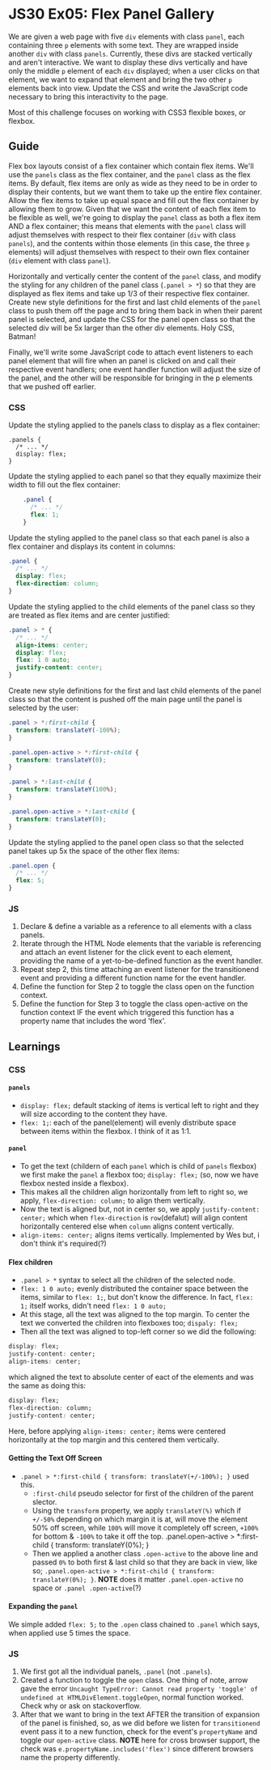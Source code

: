 # JS30 Ex05: Flex Panel Gallery

We are given a web page with five `div` elements with class `panel`, each containing three `p` elements with some text. They are wrapped inside another `div` with class `panels`. Currently, these divs are stacked vertically and aren't interactive. We want to display these divs vertically and have only the middle `p` element of each `div` displayed; when a user clicks on that element, we want to expand that element and bring the two other `p` elements back into view. Update the CSS and write the JavaScript code necessary to bring this interactivity to the page.

Most of this challenge focuses on working with CSS3 flexible boxes, or flexbox.

## Guide

Flex box layouts consist of a flex container which contain flex items. We'll use the `panels` class as the flex container, and the `panel` class as the flex items. By default, flex items are only as wide as they need to be in order to display their contents, but we want them to take up the entire flex container. Allow the flex items to take up equal space and fill out the flex container by allowing them to grow. Given that we want the content of each flex item to be flexible as well, we're going to display the `panel` class as both a flex item AND a flex container; this means that elements with the `panel` class will adjust themselves with respect to their flex container (`div` with class `panels`), and the contents within those elements (in this case, the three `p` elements) will adjust themselves with respect to their own flex container (`div` element with class `panel`).

Horizontally and vertically center the content of the `panel` class, and modify the styling for any children of the panel class (`.panel > *`) so that they are displayed as flex items and take up 1/3 of their respective flex container. Create new style definitions for the first and last child elements of the `panel` class to push them off the page and to bring them back in when their parent panel is selected, and update the CSS for the panel open class so that the selected div will be 5x larger than the other div elements. Holy CSS, Batman!

Finally, we'll write some JavaScript code to attach event listeners to each panel element that will fire when an panel is clicked on and call their respective event handlers; one event handler function will adjust the size of the panel, and the other will be responsible for bringing in the p elements that we pushed off earlier.

### CSS

Update the styling applied to the panels class to display as a flex container:
```
.panels {
  /* ... */
  display: flex;
}
```
Update the styling applied to each panel so that they equally maximize their width to fill out the flex container:
```css
    .panel {
      /* ... */
      flex: 1;
    }
```
Update the styling applied to the panel class so that each panel is also a flex container and displays its content in columns:
```css
.panel {
  /* ... */
  display: flex;
  flex-direction: column;
}
```
Update the styling applied to the child elements of the panel class so they are treated as flex items and are center justified:
```css
.panel > * {
  /* ... */
  align-items: center;
  display: flex;
  flex: 1 0 auto;
  justify-content: center;
}
```
Create new style definitions for the first and last child elements of the panel class so that the content is pushed off the main page until the panel is selected by the user:
```css
.panel > *:first-child {
  transform: translateY(-100%);
}

.panel.open-active > *:first-child {
  transform: translateY(0);
}

.panel > *:last-child {
  transform: translateY(100%);
}

.panel.open-active > *:last-child {
  transform: translateY(0);
}
```
Update the styling applied to the panel open class so that the selected panel takes up 5x the space of the other flex items:
```css
.panel.open {
  /* ... */
  flex: 5;
}
```
### JS

1. Declare & define a variable as a reference to all elements with a class panels.
2. Iterate through the HTML Node elements that the variable is referencing and attach an event listener for the click event to each element, providing the name of a yet-to-be-defined function as the event handler.
3. Repeat step 2, this time attaching an event listener for the transitionend event and providing a different function name for the event handler.
4. Define the function for Step 2 to toggle the class open on the function context.
5. Define the function for Step 3 to toggle the class open-active on the function context IF the event which triggered this function has a property name that includes the word 'flex'.

## Learnings

### CSS

#### `panels`
* `display: flex;` default stacking of items is vertical left to right and they will size according to the content they have.
* `flex: 1;`: each of the panel(element) will evenly distribute space between items within the flexbox. I think of it as 1:1.

#### `panel`
* To get the text (childern of each `panel` which is child of `panels` flexbox) we first make the `panel` a flexbox too; `display: flex;` (so, now we have flexbox nested inside a flexbox).
* This makes all the children align horizontally from left to right so, we apply, `flex-direction: column;` to align them vertically.
* Now the text is aligned but, not in center so, we apply `justify-content: center;` which when `flex-direction` is `row`(defalut) will align content horizontally centered else when `column` aligns content vertically.
* `align-items: center;` aligns items vertically. Implemented by Wes but, i don't think it's required(?)

#### Flex children
* `.panel > *` syntax to select all the children of the selected node.
* `flex: 1 0 auto;` evenly distributed the container space between the items, similar to `flex: 1;`, but don't know the difference. In fact, `flex: 1;` itself works, didn't need `flex: 1 0 auto;`
* At this stage, all the text was aligned to the top margin. To center the text we converted the children into flexboxes too; `dispaly: flex;`
* Then all the text was aligned to top-left corner so we did the following:
```css
display: flex;
justify-content: center;
align-items: center;
```
which aligned the text to absolute center of eact of the elements and was the same as doing this:
```css
display: flex;
flex-direction: column;
justify-content: center;
```
Here, before applying `align-items: center;` items were centered horizontally at the top margin and this centered them vertically.

#### Getting the Text Off Screen

* `.panel > *:first-child { transform: translateY(+/-100%); }` used this.
  * `:first-child` pseudo selector for first of the children of the parent slector.
  * Using the `transform` property, we apply `translateY(%)` which if `+/-50%` depending on which margin it is at, will move the element 50% off screen, while `100%` will move it completely off screen, `+100%` for bottom & `-100%` to take it off the top.
.panel.open-active > *:first-child { transform: translateY(0%); }
  * Then we applied a another class `.open-active` to the above line and passed `0%` to both first & last child so that they are back in view, like so; `.panel.open-active > *:first-child { transform: translateY(0%); }`. **NOTE** does it matter `.panel.open-active` no space or `.panel .open-active`(?)

#### Expanding the `panel`

We simple added `flex: 5;` to the `.open` class chained to `.panel` which says, when applied use 5 times the space.

### JS
 1. We first got all the individual panels, `.panel` (not `.panels`).
 2. Created a function to toggle the `open` class. One thing of note, arrow gave the error `Uncaught TypeError: Cannot read property 'toggle' of undefined at HTMLDivElement.toggleOpen`, normal function worked. Check why or ask on stackoverflow.
3. After that we want to bring in the text AFTER the transition of expansion of the panel is finished, so, as we did before we listen for `transitionend` event pass it to a new function, check for the event's `propertyName` and toggle our `open-active` class. **NOTE** here for cross browser support, the check was `e.propertyName.includes('flex')` since different browsers name the property differently.

